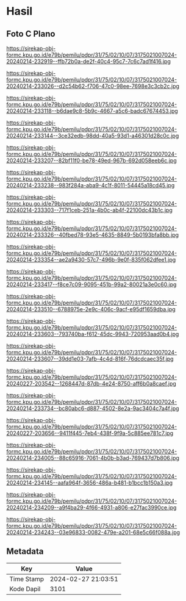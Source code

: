 # Hasil

## Foto C Plano

https://sirekap-obj-formc.kpu.go.id/e79b/pemilu/pdpr/31/75/02/10/07/3175021007024-20240214-232919--ffb72b0a-de2f-40c4-95c7-7c6c7ad1f416.jpg

https://sirekap-obj-formc.kpu.go.id/e79b/pemilu/pdpr/31/75/02/10/07/3175021007024-20240214-233026--d2c54b62-f706-47c0-98ee-7698e3c3cb2c.jpg

https://sirekap-obj-formc.kpu.go.id/e79b/pemilu/pdpr/31/75/02/10/07/3175021007024-20240214-233118--b6dae9c8-5b9c-4667-a5c6-badc67674453.jpg

https://sirekap-obj-formc.kpu.go.id/e79b/pemilu/pdpr/31/75/02/10/07/3175021007024-20240214-233144--3ce32edb-98dd-40a5-93d1-a46301d28c0c.jpg

https://sirekap-obj-formc.kpu.go.id/e79b/pemilu/pdpr/31/75/02/10/07/3175021007024-20240214-233207--82bf11f0-be78-49ed-967b-692d058eeb6c.jpg

https://sirekap-obj-formc.kpu.go.id/e79b/pemilu/pdpr/31/75/02/10/07/3175021007024-20240214-233238--983f284a-aba9-4c1f-8011-54445a18cd45.jpg

https://sirekap-obj-formc.kpu.go.id/e79b/pemilu/pdpr/31/75/02/10/07/3175021007024-20240214-233303--717f1ceb-251a-4b0c-ab4f-22100dc43b1c.jpg

https://sirekap-obj-formc.kpu.go.id/e79b/pemilu/pdpr/31/75/02/10/07/3175021007024-20240214-233326--40fbed78-93e5-4635-8849-5b0193bfa8bb.jpg

https://sirekap-obj-formc.kpu.go.id/e79b/pemilu/pdpr/31/75/02/10/07/3175021007024-20240214-233354--ae2a9430-57c7-496b-9e0f-835f062dfee1.jpg

https://sirekap-obj-formc.kpu.go.id/e79b/pemilu/pdpr/31/75/02/10/07/3175021007024-20240214-233417--f8ce7c09-9095-451b-99a2-80021a3e0c60.jpg

https://sirekap-obj-formc.kpu.go.id/e79b/pemilu/pdpr/31/75/02/10/07/3175021007024-20240214-233510--6788975e-2e9c-406c-9acf-e95df1659dba.jpg

https://sirekap-obj-formc.kpu.go.id/e79b/pemilu/pdpr/31/75/02/10/07/3175021007024-20240214-233603--793740ba-f612-45dc-9943-720953aad0b4.jpg

https://sirekap-obj-formc.kpu.go.id/e79b/pemilu/pdpr/31/75/02/10/07/3175021007024-20240214-233607--39dd1e03-7afb-4c4d-816f-76dcdcaec35f.jpg

https://sirekap-obj-formc.kpu.go.id/e79b/pemilu/pdpr/31/75/02/10/07/3175021007024-20240227-203542--1268447d-87db-4e24-8750-aff6b0a8caef.jpg

https://sirekap-obj-formc.kpu.go.id/e79b/pemilu/pdpr/31/75/02/10/07/3175021007024-20240214-233734--bc80abc6-d887-4502-8e2a-9ac3404c7a4f.jpg

https://sirekap-obj-formc.kpu.go.id/e79b/pemilu/pdpr/31/75/02/10/07/3175021007024-20240227-203656--9411f445-7eb4-438f-9f9a-5c885ee781c7.jpg

https://sirekap-obj-formc.kpu.go.id/e79b/pemilu/pdpr/31/75/02/10/07/3175021007024-20240214-234005--88c65916-7061-4b0b-b3ad-769437d7b806.jpg

https://sirekap-obj-formc.kpu.go.id/e79b/pemilu/pdpr/31/75/02/10/07/3175021007024-20240214-234145--aafa964f-3656-486a-b481-b1bcc1b150a3.jpg

https://sirekap-obj-formc.kpu.go.id/e79b/pemilu/pdpr/31/75/02/10/07/3175021007024-20240214-234209--a9f4ba29-4f66-4931-a806-e27fac3990ce.jpg

https://sirekap-obj-formc.kpu.go.id/e79b/pemilu/pdpr/31/75/02/10/07/3175021007024-20240214-234243--03e96833-0082-479e-a201-68e5c66f088a.jpg


## Metadata

| Key        | Value               |
| ---------- | ------------------- |
| Time Stamp | 2024-02-27 21:03:51 |
| Kode Dapil | 3101                |




